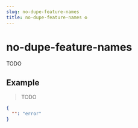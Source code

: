 ```yaml
---
slug: no-dupe-feature-names
title: no-dupe-feature-names ⚙️
---
```

# no-dupe-feature-names
TODO

## Example
> TODO
```json
{
  "": "error"
}
```

